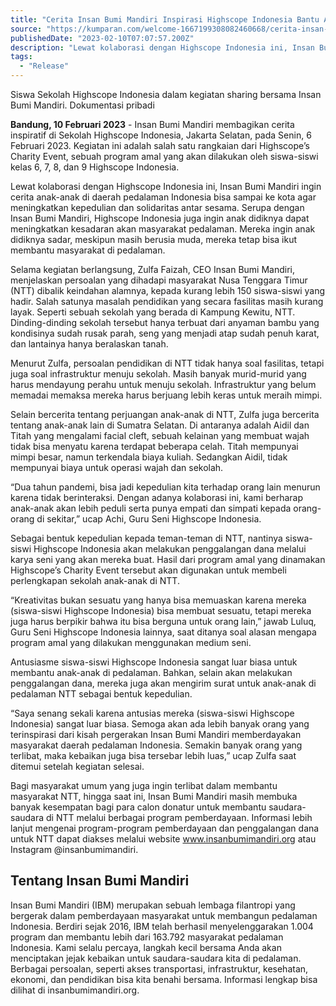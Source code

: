 ```yaml
---
title: "Cerita Insan Bumi Mandiri Inspirasi Highscope Indonesia Bantu Anak Pedalaman"
source: "https://kumparan.com/welcome-1667199308082460668/cerita-insan-bumi-mandiri-inspirasi-highscope-indonesia-bantu-anak-pedalaman-1zo5U8V7kgj"
publishedDate: "2023-02-10T07:07:57.200Z"
description: "Lewat kolaborasi dengan Highscope Indonesia ini, Insan Bumi Mandiri ingin cerita anak-anak di daerah pedalaman Indonesia bisa sampai ke kota agar meningkatkan kepedulian dan solidaritas antar sesama."
tags:
  - "Release"
---
```

Siswa Sekolah Highscope Indonesia dalam kegiatan sharing bersama Insan Bumi Mandiri. Dokumentasi pribadi

**Bandung, 10 Februari 2023** \- Insan Bumi Mandiri membagikan cerita inspiratif di Sekolah Highscope Indonesia, Jakarta Selatan, pada Senin, 6 Februari 2023. Kegiatan ini adalah salah satu rangkaian dari Highscope’s Charity Event, sebuah program amal yang akan dilakukan oleh siswa-siswi kelas 6, 7, 8, dan 9 Highscope Indonesia.

Lewat kolaborasi dengan Highscope Indonesia ini, Insan Bumi Mandiri ingin cerita anak-anak di daerah pedalaman Indonesia bisa sampai ke kota agar meningkatkan kepedulian dan solidaritas antar sesama. Serupa dengan Insan Bumi Mandiri, Highscope Indonesia juga ingin anak didiknya dapat meningkatkan kesadaran akan masyarakat pedalaman. Mereka ingin anak didiknya sadar, meskipun masih berusia muda, mereka tetap bisa ikut membantu masyarakat di pedalaman.

Selama kegiatan berlangsung, Zulfa Faizah, CEO Insan Bumi Mandiri, menjelaskan persoalan yang dihadapi masyarakat Nusa Tenggara Timur (NTT) dibalik keindahan alamnya, kepada kurang lebih 150 siswa-siswi yang hadir. Salah satunya masalah pendidikan yang secara fasilitas masih kurang layak. Seperti sebuah sekolah yang berada di Kampung Kewitu, NTT. Dinding-dinding sekolah tersebut hanya terbuat dari anyaman bambu yang kondisinya sudah rusak parah, seng yang menjadi atap sudah penuh karat, dan lantainya hanya beralaskan tanah.

Menurut Zulfa, persoalan pendidikan di NTT tidak hanya soal fasilitas, tetapi juga soal infrastruktur menuju sekolah. Masih banyak murid-murid yang harus mendayung perahu untuk menuju sekolah. Infrastruktur yang belum memadai memaksa mereka harus berjuang lebih keras untuk meraih mimpi.

Selain bercerita tentang perjuangan anak-anak di NTT, Zulfa juga bercerita tentang anak-anak lain di Sumatra Selatan. Di antaranya adalah Aidil dan Titah yang mengalami facial cleft, sebuah kelainan yang membuat wajah tidak bisa menyatu karena terdapat beberapa celah. Titah mempunyai mimpi besar, namun terkendala biaya kuliah. Sedangkan Aidil, tidak mempunyai biaya untuk operasi wajah dan sekolah.

“Dua tahun pandemi, bisa jadi kepedulian kita terhadap orang lain menurun karena tidak berinteraksi. Dengan adanya kolaborasi ini, kami berharap anak-anak akan lebih peduli serta punya empati dan simpati kepada orang-orang di sekitar,” ucap Achi, Guru Seni Highscope Indonesia.

Sebagai bentuk kepedulian kepada teman-teman di NTT, nantinya siswa-siswi Highscope Indonesia akan melakukan penggalangan dana melalui karya seni yang akan mereka buat. Hasil dari program amal yang dinamakan Highscope’s Charity Event tersebut akan digunakan untuk membeli perlengkapan sekolah anak-anak di NTT.

“Kreativitas bukan sesuatu yang hanya bisa memuaskan karena mereka (siswa-siswi Highscope Indonesia) bisa membuat sesuatu, tetapi mereka juga harus berpikir bahwa itu bisa berguna untuk orang lain,” jawab Luluq, Guru Seni Highscope Indonesia lainnya, saat ditanya soal alasan mengapa program amal yang dilakukan menggunakan medium seni.

Antusiasme siswa-siswi Highscope Indonesia sangat luar biasa untuk membantu anak-anak di pedalaman. Bahkan, selain akan melakukan penggalangan dana, mereka juga akan mengirim surat untuk anak-anak di pedalaman NTT sebagai bentuk kepedulian.

“Saya senang sekali karena antusias mereka (siswa-siswi Highscope Indonesia) sangat luar biasa. Semoga akan ada lebih banyak orang yang terinspirasi dari kisah pergerakan Insan Bumi Mandiri memberdayakan masyarakat daerah pedalaman Indonesia. Semakin banyak orang yang terlibat, maka kebaikan juga bisa tersebar lebih luas,” ucap Zulfa saat ditemui setelah kegiatan selesai.

Bagi masyarakat umum yang juga ingin terlibat dalam membantu masyarakat NTT, hingga saat ini, Insan Bumi Mandiri masih membuka banyak kesempatan bagi para calon donatur untuk membantu saudara-saudara di NTT melalui berbagai program pemberdayaan. Informasi lebih lanjut mengenai program-program pemberdayaan dan penggalangan dana untuk NTT dapat diakses melalui website www.insanbumimandiri.org atau Instagram @insanbumimandiri.

## Tentang Insan Bumi Mandiri

Insan Bumi Mandiri (IBM) merupakan sebuah lembaga filantropi yang bergerak dalam pemberdayaan masyarakat untuk membangun pedalaman Indonesia. Berdiri sejak 2016, IBM telah berhasil menyelenggarakan 1.004 program dan membantu lebih dari 163.792 masyarakat pedalaman Indonesia. Kami selalu percaya, langkah kecil bersama Anda akan menciptakan jejak kebaikan untuk saudara-saudara kita di pedalaman. Berbagai persoalan, seperti akses transportasi, infrastruktur, kesehatan, ekonomi, dan pendidikan bisa kita benahi bersama. Informasi lengkap bisa dilihat di insanbumimandiri.org.
